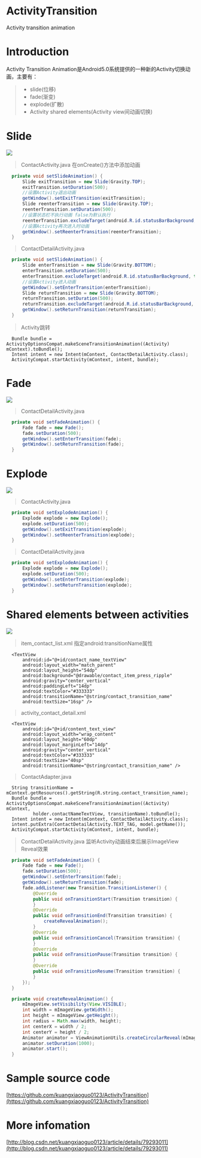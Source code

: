 # ActivityTransition
Activity transition animation
# Introduction
Activity Transition Animation是Android5.0系统提供的一种新的Activity切换动画，主要有：
>-  slide(位移)
>-  fade(渐变)
>- explode(扩散)
>-  Activity shared elements(Activity view间动画切换)

# Slide
![](https://github.com/kuangxiaoguo0123/ActivityTransition/blob/master/screenshots/slideAnimation.gif)

> ContactActivity.java
在onCreate()方法中添加动画
```java
  private void setSlideAnimation() {
      Slide exitTransition = new Slide(Gravity.TOP);
      exitTransition.setDuration(500);
      //设置Activity退出动画
      getWindow().setExitTransition(exitTransition);
      Slide reenterTransition = new Slide(Gravity.TOP);
      reenterTransition.setDuration(500);
      //设置状态栏不执行动画 false为默认执行
      reenterTransition.excludeTarget(android.R.id.statusBarBackground, true);
      //设置Activity再次进入时动画
      getWindow().setReenterTransition(reenterTransition);
  }
```
> ContactDetailActivity.java
```java
  private void setSlideAnimation() {
      Slide enterTransition = new Slide(Gravity.BOTTOM);
      enterTransition.setDuration(500);
      enterTransition.excludeTarget(android.R.id.statusBarBackground, true);
      //设置Activity进入动画
      getWindow().setEnterTransition(enterTransition);
      Slide returnTransition = new Slide(Gravity.BOTTOM);
      returnTransition.setDuration(500);
      returnTransition.excludeTarget(android.R.id.statusBarBackground, true);
      getWindow().setReturnTransition(returnTransition);
  }
```
> Activity跳转
```
  Bundle bundle = ActivityOptionsCompat.makeSceneTransitionAnimation((Activity) mContext).toBundle();
  Intent intent = new Intent(mContext, ContactDetailActivity.class);
  ActivityCompat.startActivity(mContext, intent, bundle);
```
# Fade
![](https://github.com/kuangxiaoguo0123/ActivityTransition/blob/master/screenshots/fadeAnimation.gif)
> ContactDetailActivity.java
```java
  private void setFadeAnimation() {
      Fade fade = new Fade();
      fade.setDuration(500);
      getWindow().setEnterTransition(fade);
      getWindow().setReturnTransition(fade);
  }
```
# Explode
![](https://github.com/kuangxiaoguo0123/ActivityTransition/blob/master/screenshots/explodeAnimation.gif)
>ContactActivity.java
```java
  private void setExplodeAnimation() {
      Explode explode = new Explode();
      explode.setDuration(500);
      getWindow().setExitTransition(explode);
      getWindow().setReenterTransition(explode);
  }
```
>ContactDetailActivity.java
```java
  private void setExplodeAnimation() {
      Explode explode = new Explode();
      explode.setDuration(500);
      getWindow().setEnterTransition(explode);
      getWindow().setReturnTransition(explode);
  }
```
# Shared elements between activities
![](https://github.com/kuangxiaoguo0123/ActivityTransition/blob/master/screenshots/shareElements.gif)
>item_contact_list.xml
指定android:transitionName属性
```
  <TextView
      android:id="@+id/contact_name_textView"
      android:layout_width="match_parent"
      android:layout_height="54dp"
      android:background="@drawable/contact_item_press_ripple"
      android:gravity="center_vertical"
      android:paddingLeft="14dp"
      android:textColor="#333333"
      android:transitionName="@string/contact_transition_name"
      android:textSize="16sp" />
```
>activity_contact_detail.xml

```
  <TextView
      android:id="@+id/content_text_view"
      android:layout_width="wrap_content"
      android:layout_height="60dp"
      android:layout_marginLeft="14dp"
      android:gravity="center_vertical"
      android:textColor="#333333"
      android:textSize="40sp"
      android:transitionName="@string/contact_transition_name" />
```
>ContactAdapter.java
```
  String transitionName = mContext.getResources().getString(R.string.contact_transition_name);
  Bundle bundle = ActivityOptionsCompat.makeSceneTransitionAnimation((Activity) mContext,
          holder.contactNameTextView, transitionName).toBundle();
  Intent intent = new Intent(mContext, ContactDetailActivity.class);
  intent.putExtra(ContactDetailActivity.TEXT_TAG, model.getName());
  ActivityCompat.startActivity(mContext, intent, bundle);
```
>ContactDetailActivity.java
监听Activity动画结束后展示ImageView Reveal效果
```java
  private void setFadeAnimation() {
      Fade fade = new Fade();
      fade.setDuration(500);
      getWindow().setEnterTransition(fade);
      getWindow().setReturnTransition(fade);
      fade.addListener(new Transition.TransitionListener() {
          @Override
          public void onTransitionStart(Transition transition) {
          }
          @Override
          public void onTransitionEnd(Transition transition) {
              createRevealAnimation();
          }
          @Override
          public void onTransitionCancel(Transition transition) {
          }
          @Override
          public void onTransitionPause(Transition transition) {
          }
          @Override
          public void onTransitionResume(Transition transition) {
          }
      });                                                     
  }      

  private void createRevealAnimation() {
      mImageView.setVisibility(View.VISIBLE);
      int width = mImageView.getWidth();
      int height = mImageView.getHeight();
      int radius = Math.max(width, height);
      int centerX = width / 2;
      int centerY = height / 2;
      Animator animator = ViewAnimationUtils.createCircularReveal(mImageView, centerX, centerY, 0, radius);
      animator.setDuration(1000);
      animator.start();
  }                                                         
```
# Sample source code
[https://github.com/kuangxiaoguo0123/ActivityTransition](https://github.com/kuangxiaoguo0123/ActivityTransition)

# More infomation
[http://blog.csdn.net/kuangxiaoguo0123/article/details/79293011](http://blog.csdn.net/kuangxiaoguo0123/article/details/79293011)
